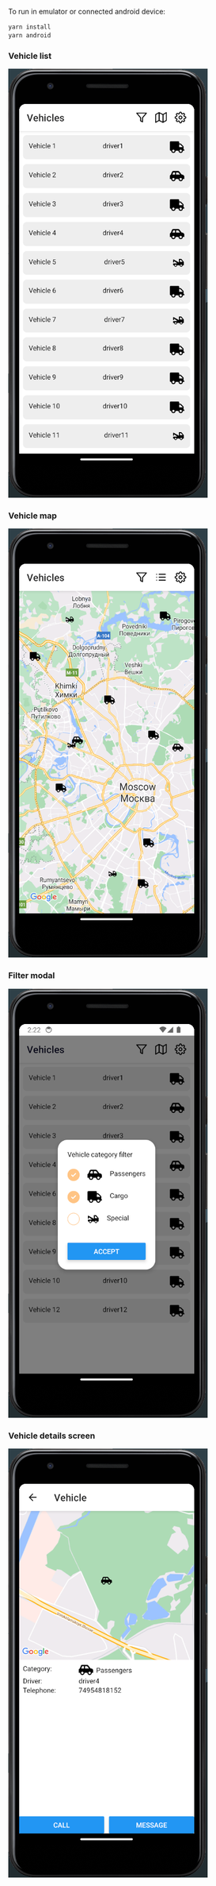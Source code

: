 To run in emulator or connected android device:

```bash
yarn install
yarn android
```

### Vehicle list
![Screenshot Vehicle list](/screenshots/screenshot_list.png?raw=true "Vehicle list")
### Vehicle map
![Screenshot Vehicle map](/screenshots/screenshot_map.png?raw=true "Vehicle map")
### Filter modal
![Screenshot Filter](/screenshots/screenshot_filter.png?raw=true "Filter")
### Vehicle details screen
![Screenshot Vehicle details](/screenshots/screenshot_details.png?raw=true "Vehicle details")
